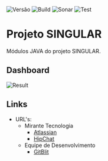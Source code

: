 ![Versão](https://img.shields.io/badge/version-0.1.1-lightgrey.svg) ![Build](https://img.shields.io/badge/build-success-brightgreen.svg) ![Sonar](https://img.shields.io/badge/sonar-warn-yellow.svg) ![Test](https://img.shields.io/badge/test-86%-yellow.svg)

# Projeto SINGULAR

Módulos JAVA do projeto SINGULAR.

## Dashboard

![Result](https://chart.googleapis.com/chart?chs=400x250&chd=t:4,0,31,0&cht=p&chl=failure%20%284%29|error%20%280%29|success%20%2831%29|skipped%20%280%29&chco=FF0000|DEBDDE|DEF3BD|FFC6A5&chtt=Unit%20Tests)

## Links

* URL's:
    * Mirante Tecnologia
        * [Atlassian](https://mirante.atlassian.net/secure/RapidBoard.jspa?rapidView=86&projectKey=MIR)
        * [HipChat](https://miranteteam.hipchat.com)
    * Equipe de Desenvolvimento
        * [GitBlit](http://10.0.0.22/summary/MIRANTE%2Fsingular.git)
